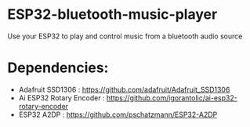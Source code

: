 # ESP32-bluetooth-music-player
Use your ESP32 to play and control music from a bluetooth audio source

# Dependencies:
- Adafruit SSD1306 : https://github.com/adafruit/Adafruit_SSD1306
- Ai ESP32 Rotary Encoder : https://github.com/igorantolic/ai-esp32-rotary-encoder
- ESP32 A2DP : https://github.com/pschatzmann/ESP32-A2DP
